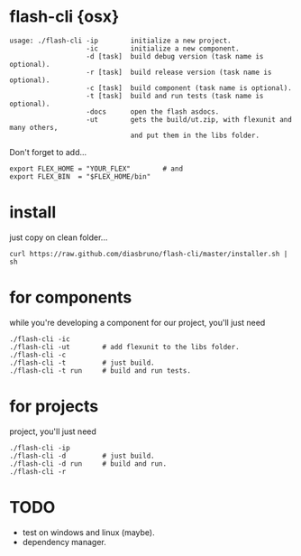 flash-cli {osx}
=========

```
usage: ./flash-cli -ip        initialize a new project.
                   -ic        initialize a new component.
                   -d [task]  build debug version (task name is optional).
                   -r [task]  build release version (task name is optional).
                   -c [task]  build component (task name is optional).
                   -t [task]  build and run tests (task name is optional).
                   -docs      open the flash asdocs.
                   -ut        gets the build/ut.zip, with flexunit and many others,
                              and put them in the libs folder.
``` 

Don't forget to add...

``` 
export FLEX_HOME = "YOUR_FLEX"        # and 
export FLEX_BIN  = "$FLEX_HOME/bin"
```

install
=========

just copy on clean folder...

```
curl https://raw.github.com/diasbruno/flash-cli/master/installer.sh | sh
```

for components
=========

while you're developing a component for our project, you'll just need

```
./flash-cli -ic
./flash-cli -ut        # add flexunit to the libs folder.
./flash-cli -c 
./flash-cli -t         # just build.
./flash-cli -t run     # build and run tests. 
```

for projects
=========

project, you'll just need
```
./flash-cli -ip
./flash-cli -d         # just build.
./flash-cli -d run     # build and run.
./flash-cli -r
```

TODO
=========

- test on windows and linux (maybe).
- dependency manager.
